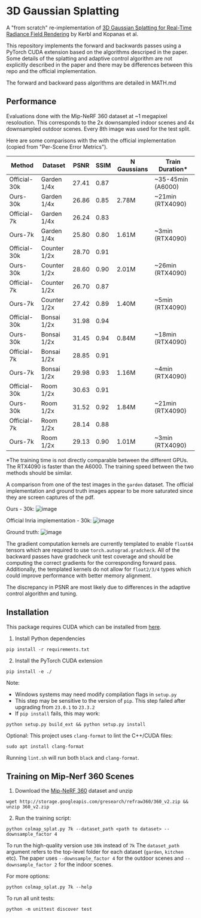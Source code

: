 # 3D Gaussian Splatting
A "from scratch" re-implementation of [3D Gaussian Splatting
for Real-Time Radiance Field Rendering](https://repo-sam.inria.fr/fungraph/3d-gaussian-splatting/) by Kerbl and Kopanas et al.

This repository implements the forward and backwards passes using a PyTorch CUDA extension based on the algorithms descriped in the paper. Some details of the splatting and adaptive control algorithm are not explicitly described in the paper and there may be differences between this repo and the official implementation.

The forward and backward pass algorithms are detailed in MATH.md


## Performance

Evaluations done with the Mip-NeRF 360 dataset at ~1 megapixel resoloution. This corresponds to the 2x downsampled indoor scenes and 4x downsampled outdoor scenes. Every 8th image was used for the test split.


Here are some comparisons with the with the official implementation (copied from "Per-Scene Error Metrics").


| Method       | Dataset     | PSNR | SSIM | N Gaussians | Train Duration*  |
|--------------|-------------|------|------|-------------|------------------|
| Official-30k | Garden 1/4x | 27.41| 0.87 |             | ~35-45min (A6000)|
| Ours-30k     | Garden 1/4x | 26.86| 0.85 | 2.78M       | ~21min (RTX4090) |
| Official-7k  | Garden 1/4x | 26.24| 0.83 |             |                  |
| Ours-7k      | Garden 1/4x | 25.80| 0.80 | 1.61M       | ~3min  (RTX4090) |
| Official-30k | Counter 1/2x| 28.70| 0.91 |             |                  |
| Ours-30k     | Counter 1/2x| 28.60| 0.90 | 2.01M       | ~26min (RTX4090) |
| Official-7k  | Counter 1/2x| 26.70| 0.87 |             |                  |
| Ours-7k      | Counter 1/2x| 27.42| 0.89 | 1.40M       | ~5min  (RTX4090) |
| Official-30k | Bonsai  1/2x| 31.98| 0.94 |             |                  |
| Ours-30k     | Bonsai  1/2x| 31.45| 0.94 | 0.84M       | ~18min (RTX4090) |
| Official-7k  | Bonsai 1/2x | 28.85| 0.91 |             |                  |
| Ours-7k      | Bonsai 1/2x | 29.98| 0.93 | 1.16M       | ~4min  (RTX4090) |
| Official-30k | Room 1/2x   | 30.63| 0.91 |             |                  |
| Ours-30k     | Room 1/2x   | 31.52| 0.92 | 1.84M       | ~21min (RTX4090) |
| Official-7k  | Room 1/2x   | 28.14| 0.88 |             |                  |
| Ours-7k      | Room 1/2x   | 29.13| 0.90 | 1.01M       | ~3min  (RTX4090) |

*The training time is not directly comparable between the different GPUs. The RTX4090 is faster than the A6000. The training speed between the two methods should be similar.

A comparison from one of the test images in the `garden` dataset. The official implementation and ground truth images appear to be more saturated since they are screen captures of the pdf.

Ours - 30k:
![image](https://github.com/joeyan/gaussian_splatting/assets/17635504/075c6fd3-b92b-4733-9ac6-370a4cde8d9a)

Official Inria implementation - 30k:
![image](https://github.com/joeyan/gaussian_splatting/assets/17635504/1460b7eb-a28c-43ed-b8e2-a2695f6ab805)

Ground truth:
![image](https://github.com/joeyan/gaussian_splatting/assets/17635504/e3c1f0c2-3f36-41dc-8441-df856399e987)


The gradient computation kernels are currently templated to enable `float64` tensors which are required to use `torch.autograd.gradcheck`. All of the backward passes have gradcheck unit test coverage and should be computing the correct gradients for the corresponding forward pass. Additionally, the templated kernels do not allow for `float2/3/4` types which could improve performance with better memory alignment.

 The discrepancy in PSNR are most likely due to differences in the adaptive control algorithm and tuning.


## Installation
This package requires CUDA which can be installed from [here](https://developer.nvidia.com/cuda-downloads). 

1. Install Python dependencies
```
pip install -r requirements.txt
```

2. Install the PyTorch CUDA extension
```
pip install -e ./
```
Note:
- Windows systems may need modify compilation flags in `setup.py`
- This step may be sensitive to the version of `pip`. This step failed after upgrading from `23.0.1` to `23.3.2`
- If `pip install` fails, this may work:
```
python setup.py build_ext && python setup.py install
```

Optional:
This project uses `clang-format` to lint the C++/CUDA files:

```
sudo apt install clang-format
```
Running `lint.sh` will run both `black` and `clang-format`.


## Training on Mip-Nerf 360 Scenes

1. Download the [Mip-NeRF 360](https://jonbarron.info/mipnerf360/) dataset and unzip

```
wget http://storage.googleapis.com/gresearch/refraw360/360_v2.zip && unzip 360_v2.zip
```


2. Run the training script:
```
python colmap_splat.py 7k --dataset_path <path to dataset> --downsample_factor 4
``` 

To run the high-quality version use `30k` instead of `7k` The `dataset_path` argument refers to the top-level folder for each dataset (`garden`, `kitchen` etc). The paper uses `--downsample_factor 4` for the outdoor scenes and `--downsample_factor 2` for the indoor scenes.


For more options:
```
python colmap_splat.py 7k --help
```

To run all unit tests:

```
python -m unittest discover test
```

